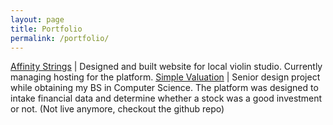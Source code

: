 ```yaml
---
layout: page
title: Portfolio
permalink: /portfolio/
---
```


[Affinity Strings](https://affinitystrings.com) | Designed and built website for local violin studio. Currently managing hosting for the platform. 
[Simple Valuation](https://github.com/dylanrichards/simplevaluation) | Senior design project while obtaining my BS in Computer Science. The platform was designed to intake financial data and determine whether a stock was a good investment or not. (Not live anymore, checkout the github repo)